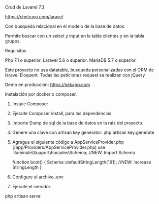 Crud de Lavarel 7.3

https://chetruco.com/laravel

Con busqueda relacional en el modelo de la base de datos.

Permite buscar con un select y input en la tabla clientes y en la tabla grupos.

Requisitos.

Php 7.1 o superior.
Laravel 5.6 o superior.
MariaDB 5.7 o superior.


Este proyecto no usa datatable, busqueda personalizadas con el ORM de laravel Eloquent.
Todas las peticiones request se realizan con jQuery

Demo en producción:
https://nekapp.com

Instalación por docker o composer.

1. Instale Composer
2. Ejecute Composer install, para las dependencias.
3. Importe Dump de sql de la base de datos en la raiz del proyecto.
4. Genere una clave con artisan key generator: php artisan key:generate
5. Agregue el siguiente código a AppServiceProvider.php (/app/Providers/AppServiceProvider.php)
    use Illuminate\Support\Facades\Schema; //NEW: Import Schema

    function boot()
    {
        Schema::defaultStringLength(191); //NEW: Increase StringLength
    }
6. Configure el archivo .env

7. Ejecute el servidor:

php artisan serve



